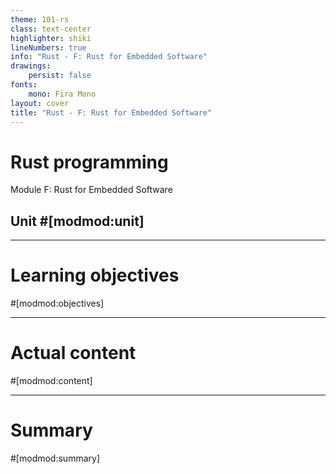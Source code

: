 ```yaml
---
theme: 101-rs
class: text-center
highlighter: shiki
lineNumbers: true
info: "Rust - F: Rust for Embedded Software"
drawings:
    persist: false
fonts:
    mono: Fira Mono
layout: cover
title: "Rust - F: Rust for Embedded Software"
---
```


# Rust programming

Module F: Rust for Embedded Software

## Unit #[modmod:unit]

---
# Learning objectives

#[modmod:objectives]

---

# Actual content

#[modmod:content]

---

# Summary

#[modmod:summary]